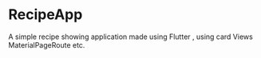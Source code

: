 # RecipeApp
A simple recipe showing application made using Flutter , using card Views MaterialPageRoute etc.
